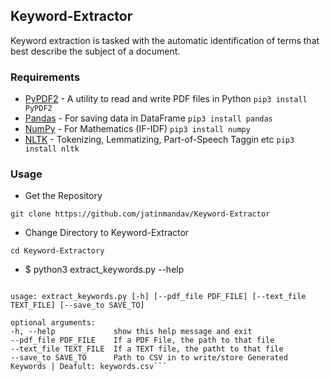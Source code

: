 ## Keyword-Extractor
Keyword extraction is tasked with the automatic identification of terms that best describe the subject of a document.

### Requirements
  - [PyPDF2](https://github.com/mstamy2/PyPDF2) - A utility to read and write PDF files in Python `pip3 install PyPDF2`
  - [Pandas](https://github.com/pandas-dev/pandas) - For saving data in DataFrame `pip3 install pandas`
  - [NumPy](https://github.com/numpy/numpy) - For Mathematics (IF-IDF) `pip3 install numpy`
  - [NLTK](https://github.com/nltk/nltk) - Tokenizing, Lemmatizing, Part-of-Speech Taggin etc `pip3 install nltk`

### Usage
 - Get the Repository
 
 `git clone https://github.com/jatinmandav/Keyword-Extractor`
 
 - Change Directory to Keyword-Extractor
 
 `cd Keyword-Extractory`
 
 - $ python3 extract_keywords.py --help
 
```$ python3 extract_keywords.py --help

usage: extract_keywords.py [-h] [--pdf_file PDF_FILE] [--text_file TEXT_FILE] [--save_to SAVE_TO]

optional arguments:
-h, --help             show this help message and exit
--pdf_file PDF_FILE    If a PDF File, the path to that file
--text_file TEXT_FILE  If a TEXT file, the patht to that file
--save_to SAVE_TO      Path to CSV in to write/store Generated Keywords | Deafult: keywords.csv```

